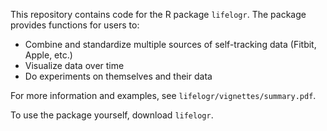This repository contains code for the R package `lifelogr`. The package provides functions for users to:
  - Combine and standardize multiple sources of self-tracking data (Fitbit, Apple, etc.)
  - Visualize data over time
  - Do experiments on themselves and their data

For more information and examples, see `lifelogr/vignettes/summary.pdf`.

To use the package yourself, download `lifelogr`.

